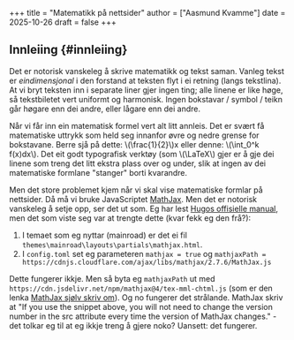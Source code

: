 +++
title = "Matematikk på nettsider"
author = ["Aasmund Kvamme"]
date = 2025-10-26
draft = false
+++

## Innleiing {#innleiing}

Det er notorisk vanskeleg å skrive matematikk og tekst saman. Vanleg tekst er _eindimensjonal_ i den forstand at teksten flyt i ei retning (langs tekstlina). At vi bryt teksten inn i separate liner gjer ingen ting; alle linene er like høge, så tekstbiletet vert uniformt og harmonisk. Ingen bokstavar / symbol / teikn går høgare enn dei andre, eller lågare enn dei andre.

Når vi får inn ein matematisk formel vert alt litt annleis. Det er svært få matematiske uttrykk som held seg innanfor øvre og nedre grense for bokstavane. Berre sjå på dette: \\(\frac{1}{2}\\)x eller denne: \\(\int\_0^k f(x)dx\\). Det eit godt typografisk verktøy (som \\(\LaTeX\\) gjer er å gje dei linene som treng det litt ekstra plass over og under, slik at ingen av dei matematiske formlane "stanger" borti kvarandre.

Men det store problemet kjem når vi skal vise matematiske formlar på nettsider. Då må vi bruke JavaScriptet [MathJax](https://www.mathjax.org). Men det er notorisk vanskeleg å setje opp, ser det ut som. Eg har lest [Hugos offisielle manual](https://gohugo.io/content-management/mathematics/#engines), men det som viste seg var at trengte dette (kvar fekk eg den frå?):

1.  I temaet som eg nyttar (mainroad) er det ei fil `themes\mainroad\layouts\partials\mathjax.html`.
2.  I `config.toml` set eg parameteren `mathjax = true` og `mathjaxPath = https://cdnjs.cloudflare.com/ajax/libs/mathjax/2.7.6/MathJax.js`

Dette fungerer ikkje. Men så byta eg `mathjaxPath` ut med `https://cdn.jsdelivr.net/npm/mathjax@4/tex-mml-chtml.js` (som er den lenka [MathJax sjølv skriv om](https://www.mathjax.org/#gettingstarted)). Og no fungerer det strålande. MathJax skriv at "If you use the snippet above, you will not need to change the version number in the src attribute every time the version of MathJax changes." - det tolkar eg til at eg ikkje treng å gjere noko?  Uansett: det fungerer.
